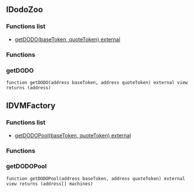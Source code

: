 
## IDodoZoo

### Functions list
- [getDODO(baseToken, quoteToken) external](#getdodo)

### Functions
### getDODO

```solidity
function getDODO(address baseToken, address quoteToken) external view returns (address)
```

## IDVMFactory

### Functions list
- [getDODOPool(baseToken, quoteToken) external](#getdodopool)

### Functions
### getDODOPool

```solidity
function getDODOPool(address baseToken, address quoteToken) external view returns (address[] machines)
```

